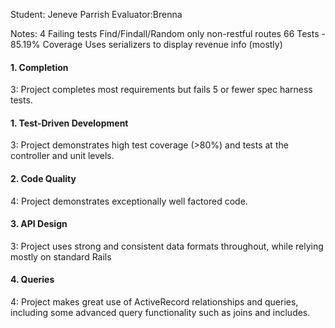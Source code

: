 
Student: Jeneve Parrish
Evaluator:Brenna

Notes:
4 Failing tests
Find/Findall/Random only non-restful routes
66 Tests - 85.19% Coverage
Uses serializers to display revenue info (mostly)

#### 1. Completion

3: Project completes most requirements but fails 5 or fewer spec harness tests.  

#### 1. Test-Driven Development

3: Project demonstrates high test coverage (>80%) and tests at the controller and unit levels.  

#### 2. Code Quality

4: Project demonstrates exceptionally well factored code.  

#### 3. API Design  

3: Project uses strong and consistent data formats throughout, while relying mostly on standard Rails

#### 4. Queries

4: Project makes great use of ActiveRecord relationships and queries, including some advanced query functionality such as joins and includes.  
